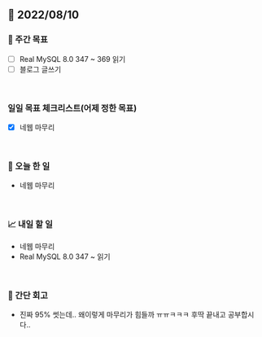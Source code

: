 ## 📅 2022/08/10


### 👏 주간 목표

- [ ] Real MySQL 8.0 347 ~ 369 읽기
- [ ] 블로그 글쓰기

<br/>

### 일일 목표 체크리스트(어제 정한 목표)

- [x] 네웹 마무리

<br/>

### 💯 오늘 한 일

- 네웹 마무리

<br/>

### 📈 내일 할 일

- 네웹 마무리
- Real MySQL 8.0 347 ~ 읽기

<br/>

### 🤔 간단 회고

- 진짜 95% 썻는데.. 왜이렇게 마무리가 힘들까 ㅠㅠㅋㅋㅋ 후딱 끝내고 공부합시다..
